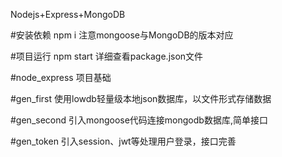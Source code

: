 Nodejs+Express+MongoDB

#安装依赖
npm i 
注意mongoose与MongoDB的版本对应

#项目运行
npm start 
详细查看package.json文件

#node_express 
项目基础

#gen_first 
使用lowdb轻量级本地json数据库，以文件形式存储数据

#gen_second 
引入mongoose代码连接mongodb数据库,简单接口
 
#gen_token 
引入session、jwt等处理用户登录，接口完善
